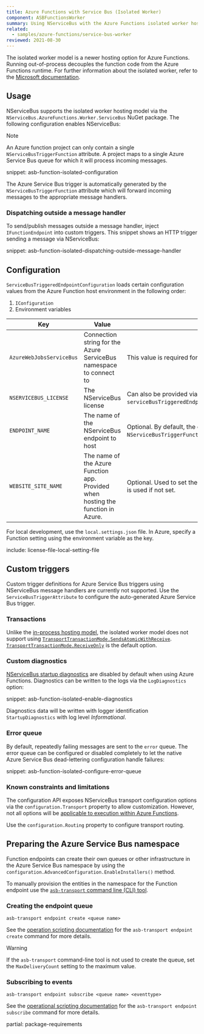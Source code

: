 ```yaml
---
title: Azure Functions with Service Bus (Isolated Worker)
component: ASBFunctionsWorker
summary: Using NServiceBus with the Azure Functions isolated worker hosting model.
related:
  - samples/azure-functions/service-bus-worker
reviewed: 2021-08-30
---
```


The isolated worker model is a newer hosting option for Azure Functions. Running out-of-process decouples the function code from the Azure Functions runtime. For further information about the isolated worker, refer to the [Microsoft documentation](https://docs.microsoft.com/en-us/azure/azure-functions/dotnet-isolated-process-guide).

## Usage

NServiceBus supports the isolated worker hosting model via the `NServiceBus.AzureFunctions.Worker.ServiceBus` NuGet package. The following configuration enables NServiceBus:

> [!NOTE]
> An Azure function project can only contain a single `NServiceBusTriggerFunction` attribute. A project maps to a single Azure Service Bus queue for which it will process incoming messages.

snippet: asb-function-isolated-configuration

The Azure Service Bus trigger is automatically generated by the `NServiceBusTriggerFunction` attribute which will forward incoming messages to the appropriate message handlers.

### Dispatching outside a message handler

To send/publish messages outside a message handler, inject `IFunctionEndpoint` into custom triggers. This snippet shows an HTTP trigger sending a message via NServiceBus:

snippet: asb-function-isolated-dispatching-outside-message-handler

## Configuration

`ServiceBusTriggeredEndpointConfiguration` loads certain configuration values from the Azure Function host environment in the following order:

1. `IConfiguration`
2. Environment variables

| Key                      | Value      | Notes     |
|--------------------------|------------|-----------|
| `AzureWebJobsServiceBus` | Connection string for the Azure ServiceBus namespace to connect to | This value is required for `ServiceBusTriggerAttribute`. |
| `NSERVICEBUS_LICENSE`    | The NServiceBus license | Can also be provided via `serviceBusTriggeredEndpointConfig.AdvancedConfiguration.License(...)`. |
| `ENDPOINT_NAME`          | The name of the NServiceBus endpoint to host | Optional. By default, the endpoint name is derived from the `NServiceBusTriggerFunction` attribute. |
| `WEBSITE_SITE_NAME`      | The name of the Azure Function app. Provided when hosting the function in Azure. | Optional. Used to set the NServiceBus [host identifier](/nservicebus/hosting/override-hostid.md). Local machine name is used if not set. |

For local development, use the `local.settings.json` file. In Azure, specify a Function setting using the environment variable as the key.

include: license-file-local-setting-file

## Custom triggers

Custom trigger definitions for Azure Service Bus triggers using NServiceBus message handlers are currently not supported. Use the `ServiceBusTriggerAttribute` to configure the auto-generated Azure Service Bus trigger.

### Transactions

Unlike the [in-process hosting model](/nservicebus/hosting/azure-functions-service-bus/in-process/), the isolated worker model does not support using [`TransportTransactionMode.SendsAtomicWithReceive`](/transports/transactions.md#transactions-transport-transaction-sends-atomic-with-receive). [`TransportTransactionMode.ReceiveOnly`](/transports/transactions.md#transactions-transport-transaction-receive-only) is the default option.

### Custom diagnostics

[NServiceBus startup diagnostics](/nservicebus/hosting/startup-diagnostics.md) are disabled by default when using Azure Functions. Diagnostics can be written to the logs via the `LogDiagnostics` option:

snippet: asb-function-isolated-enable-diagnostics

Diagnostics data will be written with logger identification `StartupDiagnostics` with log level *Informational*.

### Error queue

By default, repeatedly failing messages are sent to the `error` queue. The error queue can be configured or disabled completely to let the native Azure Service Bus dead-lettering configuration handle failures:

snippet: asb-function-isolated-configure-error-queue

### Known constraints and limitations

The configuration API exposes NServiceBus transport configuration options via the `configuration.Transport` property to allow customization. However, not all options will be [applicable to execution within Azure Functions](./analyzers.md).

Use the `configuration.Routing` property to configure transport routing.

## Preparing the Azure Service Bus namespace

Function endpoints can create their own queues or other infrastructure in the Azure Service Bus namespace by using the `configuration.AdvancedConfiguration.EnableInstallers()` method.

To manually provision the entities in the namespace for the Function endpoint use the [`asb-transport` command line (CLI) tool](/transports/azure-service-bus/operational-scripting.md).

### Creating the endpoint queue

```
asb-transport endpoint create <queue name>
```

See the [operation scripting documentation](/transports/azure-service-bus/operational-scripting.md#operational-scripting-asb-transport-endpoint-create) for the `asb-transport endpoint create` command for more details.

> [!WARNING]
> If the `asb-transport` command-line tool is not used to create the queue, set the `MaxDeliveryCount` setting to the maximum value.

### Subscribing to events

```
asb-transport endpoint subscribe <queue name> <eventtype>
```

See the [operational scripting documentation](/transports/azure-service-bus/operational-scripting.md#operational-scripting-asb-transport-endpoint-subscribe) for the `asb-transport endpoint subscribe` command for more details.


partial: package-requirements
